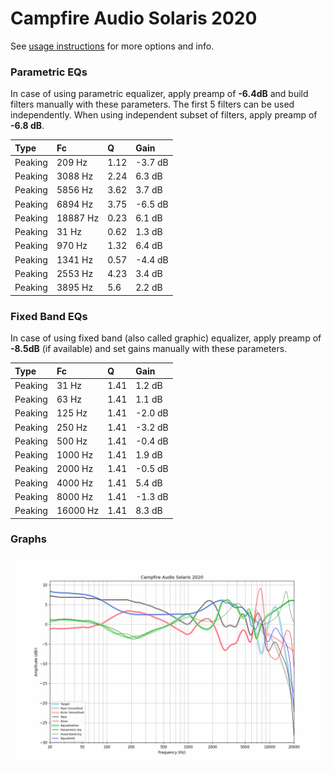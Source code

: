 # Campfire Audio Solaris 2020
See [usage instructions](https://github.com/jaakkopasanen/AutoEq#usage) for more options and info.

### Parametric EQs
In case of using parametric equalizer, apply preamp of **-6.4dB** and build filters manually
with these parameters. The first 5 filters can be used independently.
When using independent subset of filters, apply preamp of **-6.8 dB**.

| Type    | Fc       |    Q | Gain    |
|:--------|:---------|:-----|:--------|
| Peaking | 209 Hz   | 1.12 | -3.7 dB |
| Peaking | 3088 Hz  | 2.24 | 6.3 dB  |
| Peaking | 5856 Hz  | 3.62 | 3.7 dB  |
| Peaking | 6894 Hz  | 3.75 | -6.5 dB |
| Peaking | 18887 Hz | 0.23 | 6.1 dB  |
| Peaking | 31 Hz    | 0.62 | 1.3 dB  |
| Peaking | 970 Hz   | 1.32 | 6.4 dB  |
| Peaking | 1341 Hz  | 0.57 | -4.4 dB |
| Peaking | 2553 Hz  | 4.23 | 3.4 dB  |
| Peaking | 3895 Hz  | 5.6  | 2.2 dB  |

### Fixed Band EQs
In case of using fixed band (also called graphic) equalizer, apply preamp of **-8.5dB**
(if available) and set gains manually with these parameters.

| Type    | Fc       |    Q | Gain    |
|:--------|:---------|:-----|:--------|
| Peaking | 31 Hz    | 1.41 | 1.2 dB  |
| Peaking | 63 Hz    | 1.41 | 1.1 dB  |
| Peaking | 125 Hz   | 1.41 | -2.0 dB |
| Peaking | 250 Hz   | 1.41 | -3.2 dB |
| Peaking | 500 Hz   | 1.41 | -0.4 dB |
| Peaking | 1000 Hz  | 1.41 | 1.9 dB  |
| Peaking | 2000 Hz  | 1.41 | -0.5 dB |
| Peaking | 4000 Hz  | 1.41 | 5.4 dB  |
| Peaking | 8000 Hz  | 1.41 | -1.3 dB |
| Peaking | 16000 Hz | 1.41 | 8.3 dB  |

### Graphs
![](./Campfire%20Audio%20Solaris%202020.png)